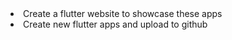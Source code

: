 <li>Create a flutter website to showcase these apps </li>
<li>Create new flutter apps and upload to github </li>

